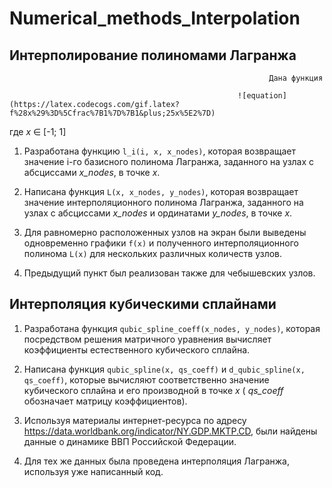 # Numerical_methods_Interpolation

Интерполирование полиномами Лагранжа
---

                                                              Дана функция
                                                              
                                                       ![equation](https://latex.codecogs.com/gif.latex?f%28x%29%3D%5Cfrac%7B1%7D%7B1&plus;25x%5E2%7D)
где _x_ ∈ [-1; 1]

1. Разработана функцию `l_i(i, x, x_nodes)`, которая возвращает значение i-го базисного полинома Лагранжа, заданного на узлах с абсциссами _x_nodes_, в точке _x_.

2. Написана функция `L(x, x_nodes, y_nodes)`, которая возвращает значение интерполяционного полинома Лагранжа, заданного на узлах с абсциссами _x_nodes_ и ординатами _y_nodes_, в точке _x_.

3. Для равномерно расположенных узлов на экран были выведены одновременно графики `f(x)` и полученного интерполяционного полинома `L(x)` для нескольких различных количеств узлов. 

4. Предыдущий пункт был реализован также для чебышевских узлов.

Интерполяция кубическими сплайнами
---

1. Разработана функция `qubic_spline_coeff(x_nodes, y_nodes)`, которая посредством решения матричного уравнения вычисляет коэффициенты естественного кубического сплайна. 

2. Написана функция `qubic_spline(x, qs_coeff)` и `d_qubic_spline(x, qs_coeff)`, которые вычисляют соответственно значение кубического сплайна и его производной в точке _x_ ( _qs_coeff_ обозначает матрицу коэффициентов).

3. Используя материалы интернет-ресурса по адресу https://data.worldbank.org/indicator/NY.GDP.MKTP.CD, были найдены данные о динамике ВВП Российской Федерации. 

4. Для тех же данных была проведена интерполяция Лагранжа, используя уже написанный код.
